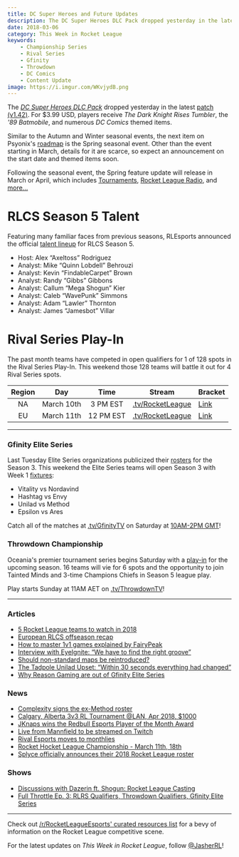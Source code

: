 ```yaml
---
title: DC Super Heroes and Future Updates
description: The DC Super Heroes DLC Pack dropped yesterday in the latest patch (v1.42).
date: 2018-03-06
category: This Week in Rocket League
keywords:
    - Championship Series
    - Rival Series
    - Gfinity
    - Throwdown
    - DC Comics
    - Content Update
image: https://i.imgur.com/WKvjydB.png
---
```


The [_DC Super Heroes DLC Pack_](https://www.rocketleague.com/news/dc-super-heroes-dlc-coming-in-march/) dropped yesterday in the latest [patch (v1.42)](https://www.reddit.com/r/RocketLeague/comments/827qi6/patch_notes_v142_march_mini_update/). For \$3.99 USD, players receive _The Dark Knight Rises Tumbler_, the _'89 Batmobile_, and numerous _DC Comics_ themed items.

Similar to the Autumn and Winter seasonal events, the next item on Psyonix's [roadmap](https://www.rocketleague.com/news/rocket-league-roadmap-spring-2018/) is the Spring seasonal event. Other than the event starting in March, details for it are scarce, so expect an announcement on the start date and themed items soon.

Following the seasonal event, the Spring feature update will release in March or April, which includes [Tournaments](https://www.rocketleague.com/news/roadmap-after-autumn-update/), [Rocket League Radio](https://www.rocketleague.com/news/rocket-league-x-monstercat-vol--2-coming-in-spring-update/), and [more...](https://www.rocketleague.com/news/rocket-league-roadmap-spring-2018/)

# RLCS Season 5 Talent

Featuring many familiar faces from previous seasons, RLEsports announced the official [talent lineup](https://www.rocketleagueesports.com/news/season-5-rlcs-talent-lineup/) for RLCS Season 5.

-   Host: Alex “Axeltoss” Rodriguez
-   Analyst: Mike “Quinn Lobdell” Behrouzi
-   Analyst: Kevin “FindableCarpet” Brown
-   Analyst: Randy “Gibbs” Gibbons
-   Analyst: Callum “Mega Shogun” Kier
-   Analyst: Caleb “WavePunk” Simmons
-   Analyst: Adam “Lawler” Thornton
-   Analyst: James “Jamesbot” Villar

# Rival Series Play-In

The past month teams have competed in open qualifiers for 1 of 128 spots in the Rival Series Play-In. This weekend those 128 teams will battle it out for 4 Rival Series spots.

| **Region** |  **Day**   | **Time**  | **Stream**                                         | **Bracket**                                                                               |
| :--------: | :--------: | :-------: | -------------------------------------------------- | ----------------------------------------------------------------------------------------- |
|     NA     | March 10th | 3 PM EST  | [.tv/RocketLeague](https://twitch.tv/RocketLeague) | [Link](https://smash.gg/tournament/rlcs-season-5/events/na-rival-series-play-in/overview) |
|     EU     | March 11th | 12 PM EST | [.tv/RocketLeague](https://twitch.tv/RocketLeague) | [Link](https://smash.gg/tournament/rlcs-season-5/events/eu-rival-series-play-in/overview) |

---

### Gfinity Elite Series

Last Tuesday Elite Series organizations publicized their [rosters](https://octane.gg/news/gfinity-elite-series-season-3-rosters/) for the Season 3. This weekend the Elite Series teams will open Season 3 with Week 1 [fixtures](https://www.gfinity.net/events/details/elite-series-season-3-rocket-league#competiton-2):

-   Vitality vs Nordavind
-   Hashtag vs Envy
-   Unilad vs Method
-   Epsilon vs Ares

Catch all of the matches at [.tv/GfinityTV](https://twitch.tv/GfinityTV) on Saturday at [10AM-2PM GMT](https://gfinityesports.com/uk/news/elite-series-season-3-fixtures-announced-free-tickets-now-available-1606)!

### Throwdown Championship

Oceania's premier tournament series begins Saturday with a [play-in](https://smash.gg/tournament/rocket-league-oce-championship-2018-split-1/events/rocket-league-3v3/brackets?filter=%7B%22phaseId%22%3A198454%7D) for the upcoming season. 16 teams will vie for 6 spots and the opportunity to join Tainted Minds and 3-time Champions Chiefs in Season 5 league play.

Play starts Sunday at 11AM AET on [.tv/ThrowdownTV](https://twitch.tv/ThrowdownTV)!

---

### Articles

-   [5 Rocket League teams to watch in 2018](https://www.redbull.com/int-en/rocket-league-teams-to-watch-rlcs-2018)
-   [European RLCS offseason recap](https://octane.gg/news/european-rlcs-offseason-recap/)
-   [How to master 1v1 games explained by FairyPeak](http://rocketeers.gg/rocket-league-guide-training-1v1-fairy-peak/)
-   [Interview with EyeIgnite: “We have to find the right groove”](http://rocketeers.gg/interview-with-eyeignite-envy/)
-   [Should non-standard maps be reintroduced?](https://octane.gg/news/should-non-standard-maps-be-reintroduced/)
-   [The Tadpole Unilad Upset: “Within 30 seconds everything had changed”](http://rocketeers.gg/interview-tadpole-gfinity-unilad-reason-triple-trouble/)
-   [Why Reason Gaming are out of Gfinity Elite Series](http://rocketeers.gg/reason-gaming-gfinity-elite-series-interview/)

### News

-   [Complexity signs the ex-Method roster](https://twitter.com/compLexity/status/969289702304919552)
-   [Calgary, Alberta 3v3 RL Tournament @LAN, Apr 2018, \$1000](https://www.lanified.com/events/details/28)
-   [JKnaps wins the Redbull Esports Player of the Month Award](https://www.redbull.com/gb-en/esports-player-of-the-month-january-2018)
-   [Live from Mannfield to be streamed on Twitch](https://twitter.com/LFMannfield/status/969604757701750785)
-   [Rival Esports moves to monthlies](https://twitter.com/RivalEsportsGG/status/970865005913694208)
-   [Rocket Hocket League Championship - March 11th, 18th](https://twitter.com/RHLHockeyLeague/status/969429068478164993)
-   [Splyce officially announces their 2018 Rocket League roster](https://twitter.com/splyce/status/971098086759006208)

### Shows

-   [Discussions with Dazerin ft. Shogun: Rocket League Casting](https://www.youtube.com/watch?v=TelcYMsg9sE)
-   [Full Throttle Ep. 3: RLRS Qualifiers, Throwdown Qualifiers, Gfinity Elite Series](https://www.twitch.tv/videos/235862916)

---

Check out [/r/RocketLeagueEsports' curated resources list](https://www.reddit.com/r/RocketLeagueEsports/wiki/links) for a bevy of information on the Rocket League competitive scene.

For the latest updates on _This Week in Rocket League_, follow [@JasherRL](https://twitter.com/JasherRL)!
